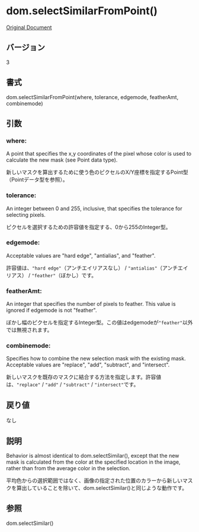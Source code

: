# dom.selectSimilarFromPoint()

[Original Document](http://help.adobe.com/en_US/fireworks/cs/extend/WS5b3ccc516d4fbf351e63e3d1183c94856c-7b40.html)

## バージョン

3

## 書式

dom.selectSimilarFromPoint(where, tolerance, edgemode, featherAmt, combinemode)

## 引数

### where:

A point that specifies the x,y coordinates of the pixel whose color is used to calculate the new mask (see Point data type).

新しいマスクを算出するために使う色のピクセルのX/Y座標を指定するPoint型（Pointデータ型を参照）。

### tolerance:

An integer between 0 and 255, inclusive, that specifies the tolerance for selecting pixels.

ピクセルを選択するための許容値を指定する、0から255のInteger型。

### edgemode:

Acceptable values are "hard edge", "antialias", and "feather".

許容値は、```"hard edge"```（アンチエイリアスなし） / ```"antialias"```（アンチエイリアス） / ```"feather"```（ぼかし）です。

### featherAmt:

An integer that specifies the number of pixels to feather. This value is ignored if edgemode is not "feather". 

ぼかし幅のピクセルを指定するInteger型。この値はedgemodeが```"feather"```以外では無視されます。

### combinemode:

Specifies how to combine the new selection mask with the existing mask. Acceptable values are "replace", "add", "subtract", and "intersect".

新しいマスクを既存のマスクに結合する方法を指定します。許容値は、```"replace"``` / ```"add"``` / ```"subtract"``` / ```"intersect"```です。

## 戻り値

なし

## 説明

Behavior is almost identical to dom.selectSimilar(), except that the new mask is calculated from the color at the specified location in the image, rather than from the average color in the selection.

平均色からの選択範囲ではなく、画像の指定された位置のカラーから新しいマスクを算出していることを除いて、dom.selectSimilar()と同じような動作です。

## 参照

dom.selectSimilar()
